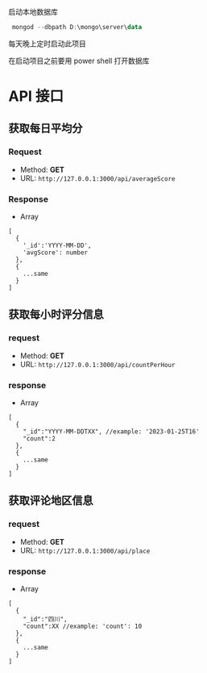 启动本地数据库

```powerShell
 mongod --dbpath D:\mongo\server\data
```

每天晚上定时启动此项目

在启动项目之前要用 power shell 打开数据库

# API 接口

## 获取每日平均分

### Request

- Method: **GET**
- URL: `http://127.0.0.1:3000/api/averageScore`

### Response

- Array

```JS
[
  {
    '_id':'YYYY-MM-DD',
    'avgScore': number
  },
  {
    ...same
  }
]
```

## 获取每小时评分信息

### request

- Method: **GET**
- URL: `http://127.0.0.1:3000/api/countPerHour`

### response

- Array

```JS
[
  {
    "_id":"YYYY-MM-DDTXX", //example: '2023-01-25T16'
    "count":2
  },
  {
    ...same
  }
]
```

## 获取评论地区信息

### request

- Method: **GET**
- URL: `http://127.0.0.1:3000/api/place`

### response

- Array

```JS
[
  {
    "_id":"四川",
    "count":XX //example: 'count': 10
  },
  {
    ...same
  }
]
```
